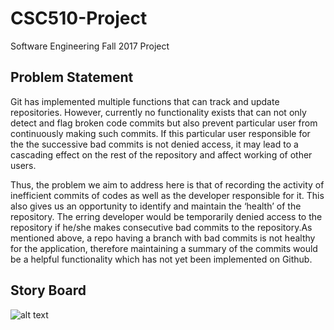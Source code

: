 # CSC510-Project
Software Engineering Fall 2017 Project
## Problem Statement
Git has implemented multiple functions that can track and update repositories. However, currently no functionality exists that can not only detect and flag broken code commits but also prevent particular user from continuously making such commits. If this particular user responsible for the the successive bad commits is not denied access, it may lead to a cascading effect on the rest of the repository and affect working of other users.

Thus, the problem we aim to address here is that of recording the activity of inefficient commits of codes as well as the developer responsible for it. This also gives us an opportunity to identify and maintain the ‘health’ of the repository. The erring developer would be temporarily denied access to the repository if he/she makes consecutive bad commits to the repository.As mentioned above, a repo having a branch with bad commits is not healthy for the application, therefore maintaining a summary of the commits would be a helpful functionality which has not yet been implemented on Github.

## Story Board

![alt text](https://github.ncsu.edu/sshah11/CSC510-Project/blob/Milestone1/StoryBoard.jpeg)

